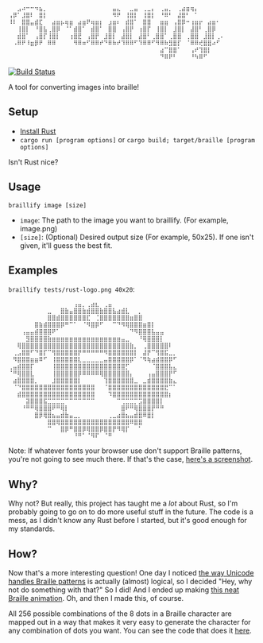 ```
⠀⠀⣠⠴⠒⠒⠲⣦⡀⠀⠀⠀⠀⠀⠀⠀⠀⠀⠀⠀⠀⠀⠀⠀⣤⣄⠀⠀⣀⣤⠀⢀⣀⡄⠀⢀⣤⡀⠀⢀⣴⣶⢶⡄⠀⠀⠀⠀⠀⠀
⢠⡿⠁⣸⣿⠇⠀⣿⡇⠀⠀⠀⠀⠀⠀⠀⠀⠀⠀⠀⠀⠀⠀⠀⠻⠟⠀⢸⣿⡇⠀⢸⣿⡇⠀⠘⠿⠃⠀⣼⣿⠃⠀⠁⠀⠀⠀⠀⠀⠀
⠸⠇⠀⣿⣿⣤⣾⣏⠀⠀⣴⣶⡦⢶⣶⠀⣴⣶⠟⢶⣶⡆⠀⣰⣶⠆⠀⣾⣿⠁⠀⣿⣿⠀⠀⣶⣶⠀⢠⣿⡿⠒⢰⣶⡖⠀⣴⣶⠂⠀
⠀⠀⢸⣿⡇⠀⠘⣿⣧⢀⣿⡿⠀⠈⠁⣾⣿⠁⠀⣾⣿⠁⠀⣿⣿⠀⢠⣿⡟⠀⢰⣿⡏⠀⢸⣿⡇⠀⣸⣿⡇⠀⣼⣿⠃⢀⣿⡿⠀⠀
⠀⠀⣾⣿⠁⠀⢠⣿⡏⢸⣿⡇⠀⠀⢰⣿⣟⠀⢠⣿⡟⠀⣸⣿⡇⠀⣼⣿⡇⠀⣼⣿⠃⢀⣿⣿⠁⢀⣿⣿⠀⢀⣿⣿⠀⣸⣿⡇⢀⠄
⠀⠠⠿⠟⠸⣶⡿⠟⠀⠿⠿⠀⠀⠀⠀⠻⠿⠶⠋⠿⠿⠞⠙⠿⠷⠞⠹⠿⠿⠋⠹⠿⠿⠋⠻⠿⠷⣻⣿⡏⠀⠈⠿⠿⢞⣿⣿⠴⠋⠀
⠀⠀⠀⠀⠀⠀⠀⠀⠀⠀⠀⠀⠀⠀⠀⠀⠀⠀⠀⠀⠀⠀⠀⠀⠀⠀⠀⠀⠀⠀⠀⠀⠀⠀⠀⣴⠉⣿⣿⠁⠀⠀⢠⠞⢹⣿⡇⠀⠀⠀
⠀⠀⠀⠀⠀⠀⠀⠀⠀⠀⠀⠀⠀⠀⠀⠀⠀⠀⠀⠀⠀⠀⠀⠀⠀⠀⠀⠀⠀⠀⠀⠀⠀⠀⠀⠙⠿⠟⠃⠀⠀⠀⠘⠳⠿⠋⠀⠀⠀⠀
```
[![Build Status](https://travis-ci.org/iirelu/braillify.svg?branch=master)](https://travis-ci.org/iirelu/braillify)

A tool for converting images into braille!

## Setup

* [Install Rust](http://www.rust-lang.org/install.html)
* `cargo run [program options]` or `cargo build; target/braille [program options]`

Isn't Rust nice?

## Usage

`braillify image [size]`

* `image`: The path to the image you want to braillify. (For example, image.png)
* `[size]`: (Optional) Desired output size (For example, 50x25). If one isn't given, it'll guess the best fit.

## Examples

`braillify tests/rust-logo.png 40x20`:

```
⠀⠀⠀⠀⠀⠀⠀⠀⠀⠀⠀⠀⠀⠀⠀⢠⣤⡀⢀⣴⣆⠀⢀⣤⠀⠀⠀⠀⠀⠀⠀⠀⠀⠀⠀⠀⠀⠀⠀⠀
⠀⠀⠀⠀⠀⠀⠀⠀⠀⣀⠀⠀⣿⣷⣤⣿⣿⣷⣾⣿⣿⣷⣿⣿⣧⣴⣾⣇⠀⠀⡀⠀⠀⠀⠀⠀⠀⠀⠀⠀
⠀⠀⠀⠀⠀⠀⠀⠀⠀⣿⣿⣾⣿⣿⣿⣿⣿⣿⣏⠀⢈⣿⣿⣿⣿⣿⣿⣿⣶⣿⣿⠀⠀⠀⠀⠀⠀⠀⠀⠀
⠀⠀⠀⠀⠀⠀⣿⣷⣾⣿⣿⣿⡿⠛⠉⠁⠀⠈⠻⣿⡿⠋⠀⠀⠉⠙⠻⢿⣿⣿⣿⣶⣿⡇⠀⠀⠀⠀⠀⠀
⠀⠀⠀⢠⣤⣤⣾⣿⣿⣿⠟⠁⠀⠀⠀⠀⠀⠀⠀⠀⠀⠀⠀⠀⠀⠀⠀⠀⠙⠻⣿⣿⣿⣧⣤⣤⠀⠀⠀⠀
⠀⠀⠀⠀⣻⣿⣿⣿⣿⣷⣶⣶⣶⣶⣶⣶⣶⣶⣶⣶⣶⣶⣶⣶⣶⣶⣤⣀⠀⠀⠘⢿⣿⣿⣿⡇⠀⠀⠀⠀
⠀⠀⢿⣿⣿⣿⣿⣿⣿⣿⣿⣿⣿⣿⣿⣿⣿⣿⣿⣿⣿⣿⣿⣿⣿⣿⣿⣿⣷⡀⠀⢀⣿⣿⣿⣿⣿⠇⠀⠀
⠀⢀⣠⣿⣿⠋⠙⣿⡏⠉⢻⣿⣿⣿⣿⣿⡟⠛⠛⠛⠛⠛⠻⣿⣿⣿⣿⣿⣿⡇⠀⣼⡟⠉⢻⣿⣯⣀⡀⠀
⠀⠻⣿⣿⣿⣶⣶⠿⠋⠀⢸⣿⣿⣿⣿⣿⣇⣀⣀⣀⣀⣀⣤⣿⣿⣿⣿⣿⡿⠁⠈⠻⢷⣴⣾⣿⣿⡿⠋⠀
⢀⣤⣾⣿⣿⡏⠀⠀⠀⠀⢸⣿⣿⣿⣿⣿⣿⣿⣿⣿⣿⣿⣿⣿⣿⣿⣿⡋⠀⠀⠀⠀⠀⠈⣿⣿⣿⣧⣄⠀
⠈⠛⢿⣿⣿⣇⠀⠀⠀⠀⢸⣿⣿⣿⣿⣿⡿⠿⠿⠿⠿⢿⣿⣿⣿⣿⣿⣿⡄⠀⠀⠀⢠⣤⣿⣿⣿⡟⠋⠀
⠀⣴⣿⣿⣿⣿⡀⠀⠀⠀⣸⣿⣿⣿⣿⣿⡇⠀⠀⠀⠀⠀⢹⣿⣿⣿⣿⣿⣿⣀⠀⣀⣾⣿⣿⣿⣿⣷⣄⠀
⠀⠈⠙⣿⣿⣿⣿⣿⣿⣿⣿⣿⣿⣿⣿⣿⣿⣿⣿⣿⠀⠀⠈⣿⣿⣿⣿⣿⣿⣿⣿⣿⣿⣿⣿⣿⣟⠉⠁⠀
⠀⠀⣾⣿⣿⣿⣿⣿⣿⣿⣿⣿⣿⣿⣿⣿⣿⣿⣿⣿⠀⠀⠀⠹⣿⣿⣿⣿⣿⣿⣿⣿⣿⣿⣿⣿⣿⡆⠀⠀
⠀⠀⠀⠀⣽⣿⣿⣿⣯⣉⣉⣉⣉⠉⠉⠉⠉⠉⠉⠉⠀⠀⠀⠀⠀⠉⢉⣉⣉⡉⣩⣿⣿⣿⣿⡇⠀⠀⠀⠀
⠀⠀⠀⠘⠛⠛⢿⣿⣿⣿⠟⠛⢿⡇⠀⠀⠀⠀⠀⠀⠀⠀⠀⠀⠀⠀⣿⠟⠛⢿⣿⣿⣿⡟⠛⠛⠀⠀⠀⠀
⠀⠀⠀⠀⠀⠀⣿⡿⢿⣿⣦⣤⣾⣷⣤⣀⡀⠀⠀⠀⠀⠀⠀⢀⣀⣴⣿⣦⣤⣾⣿⠿⣿⡇⠀⠀⠀⠀⠀⠀
⠀⠀⠀⠀⠀⠀⠀⠀⠀⣿⣿⢿⣿⣿⣿⣿⣿⣿⣿⣿⣿⣿⣿⣿⣿⣿⣿⣿⠿⣿⣿⠀⠀⠀⠀⠀⠀⠀⠀⠀
⠀⠀⠀⠀⠀⠀⠀⠀⠀⠉⠀⠀⣿⡿⠛⣿⣿⡿⢿⣿⣿⡿⣿⣿⡟⠻⢿⡏⠀⠀⠁⠀⠀⠀⠀⠀⠀⠀⠀⠀
⠀⠀⠀⠀⠀⠀⠀⠀⠀⠀⠀⠀⠀⠀⠀⠘⠛⠁⠈⠻⠏⠀⠈⠛⠀⠀⠀⠀⠀⠀⠀⠀⠀⠀⠀⠀⠀⠀⠀⠀
```

Note: If whatever fonts your browser use don't support Braille patterns, you're not going to see much there. If that's the case, [here's a screenshot](http://i.cubeupload.com/tpE1DF.png).

## Why?

Why not? But really, this project has taught me a *lot* about Rust, so I'm probably going to go on to do more useful stuff in the future. The code is a mess, as I didn't know any Rust before I started, but it's good enough for my standards.

## How?

Now that's a more interesting question! One day I noticed [the way Unicode handles Braille patterns](https://en.wikipedia.org/wiki/Braille_Patterns) is actually (almost) logical, so I decided "Hey, why not do something with that?" So I did! And I ended up making [this neat Braille animation](http://gfycat.com/EarnestColorlessLacewing). Oh, and then I made this, of course.

All 256 possible combinations of the 8 dots in a Braille character are mapped out in a way that makes it very easy to generate the character for any combination of dots you want. You can see the code that does it [here](https://github.com/iirelu/braillify/blob/master/src/braille.rs).
